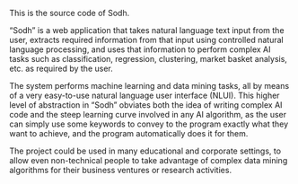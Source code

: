 This is the source code of Sodh.

“Sodh” is a web application that takes natural language text input from the user, extracts required information from that input using controlled natural language processing, and uses that information to perform complex AI tasks such as classification, regression, clustering, market basket analysis, etc. as required by the user.

The system performs machine learning and data mining tasks, all by means of a very easy-to-use natural language user interface (NLUI). This higher level of abstraction in “Sodh” obviates both the idea of writing complex AI code and the steep learning curve involved in any AI algorithm, as the user can simply use some keywords to convey to the program exactly what they want to achieve, and the program automatically does it for them.

The project could be used in many educational and corporate settings, to allow even non-technical people to take advantage of complex data mining algorithms for their business ventures or research activities.
